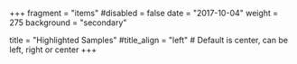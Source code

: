 +++
fragment = "items"
#disabled = false
date = "2017-10-04"
weight = 275
background = "secondary"

title = "Highlighted Samples"
#title_align = "left" # Default is center, can be left, right or center
+++
